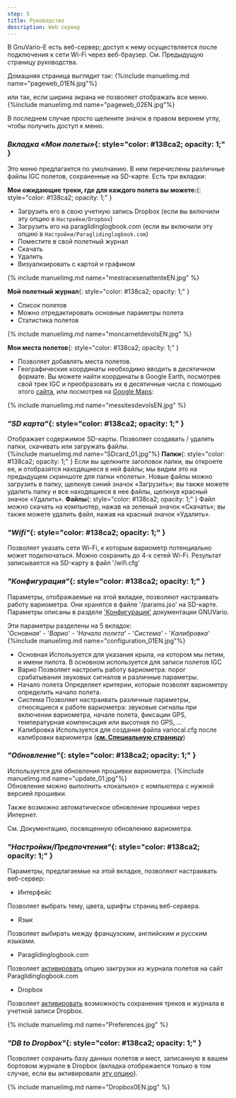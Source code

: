 ```yaml
---
step: 5
title: Руководство
description: Web сервер
---
```


В GnuVario-E есть веб-сервер; доступ к нему осуществляется после подключения к сети Wi-Fi через веб-браузер. См. Предыдущую страницу руководства.

Домашняя страница выглядит так:
{%include manuelimg.md name="pageweb_01EN.jpg"%}

или так, если ширина экрана не позволяет отображать все меню.
{%include manuelimg.md name="pageweb_02EN.jpg"%}

В последнем случае просто щелкните значок в правом верхнем углу, чтобы получить доступ к меню.

### *Вкладка «Мои полеты»*{: style="color:   #138ca2; opacity: 1;" }

Это меню предлагается по умолчанию. В нем перечислены различные файлы IGC полетов, сохраненные на SD-карте.
Есть три вкладки:

**Мои ожидающие треки, где для каждого полета вы можете:**{: style="color:   #138ca2; opacity: 1;" }
- Загрузить его в свою учетную запись Dropbox (если вы включили эту опцию в `Настройки/Dropbox`)
- Загрузить его на paraglidinglogbook.com (если вы включили эту опцию в `Настройки/Paraglidinglogbook.com`)
- Поместите в свой полетный журнал
- Скачать
- Удалить
- Визуализировать с картой и графиком

{% include manuelimg.md name="mestracesenattenteEN.jpg" %}

**Мой полетный журнал**{: style="color:   #138ca2; opacity: 1;" }
- Список полетов
- Можно отредактировать основные параметры полета
- Статистика полетов

{% include manuelimg.md name="moncarnetdevolsEN.jpg" %}

**Мои места полетов**{: style="color:   #138ca2; opacity: 1;" }
- Позволяет добавлять места полетов.
- Географические координаты необходимо вводить в десятичном формате. Вы можете найти координаты в Google Earth, посмотрев свой трек IGC и преобразовать их в десятичные числа с помощью этого [сайта](https://fr.planetcalc.com/1129/), или посмотрев на [Google Maps](https://www.google.com/maps):  

{% include manuelimg.md name="messitesdevolsEN.jpg" %}

### *"SD карта"*{: style="color:   #138ca2; opacity: 1;" }

Отображает содержимое SD-карты. Позволяет создавать / удалять папки, скачивать или загружать файлы.<br>
{%include manuelimg.md name="SDcard_01.jpg"%}
**Папки**{: style="color:   #138ca2; opacity: 1;" }
Если вы щелкните заголовок папки, вы откроете ее, и отобразятся находящиеся в ней файлы; мы видим это на предыдущем скриншоте для папки «полеты».
Новые файлы можно загрузить в папку, щелкнув синий значок «Загрузить»; вы также можете удалить папку и все находящиеся в нее файлы, щелкнув красный значок «Удалить».
**Файлы**{: style="color:   #138ca2; opacity: 1;" }
Файл можно скачать на компьютер, нажав на зеленый значок «Скачать»; вы также можете удалить файл, нажав на красный значок «Удалить».

### *"Wifi"*{: style="color:   #138ca2; opacity: 1;" } 

Позволяет указать сети Wi-Fi, к которым вариометр потенциально может подключаться.
Можно сохранить до 4-х сетей Wi-Fi.
Результат записывается на SD-карту в файл '/wifi.cfg'

### *"Конфигурация"*{: style="color:   #138ca2; opacity: 1;" }

Параметры, отображаемые на этой вкладке, позволяют настраивать работу вариометра. Они хранятся в файле '/params.jso' на SD-карте.
Параметры описаны в разделе ['Конфигурация']({{site.baseurl}}/6-configuration.html) документации GNUVario.

Эти параметры разделены на 5 вкладок:<br>
'_Основная_' - '_Варио_' - '_Начало полета_' - '_Система_' - '_Калибровка_'
{%include manuelimg.md name="configuration_01EN.jpg"%}
- Основная
Используется для указания крыла, на котором мы летим, и имени пилота.
В основном используется для записи полетов IGC
- Варио
Позволяет настроить работу вариометра: порог срабатывания звуковых сигналов и различные параметры.
- Начало полета
Определяет критерии, которые позволят вариометру определить начало полета.
- Система
Позволяет настраивать различные параметры, относящиеся к работе вариометра: звуковые сигналы при включении вариометра, начале полета, фиксации GPS, температурная компенсация или высотная по GPS, ...
- Калибровка
Используется для создания файла variocal.cfg после калибровки вариометра ([**см. Специальную страницу**]({{site.baseurl}}/manuel/Calibration.html))

### *"Обновление"*{: style="color:   #138ca2; opacity: 1;" }
Используется для обновления прошивки вариометра.
{%include manuelimg.md name="update_01.jpg"%}<br>
Обновление можно выполнить «локально» с компьютера с нужной версией прошивки.

Также возможно автоматическое обновление прошивки через Интернет.

См. Документацию, посвященную обновлению вариометра.

### *"Настройки/Предпочтения"*{: style="color:   #138ca2; opacity: 1;" }

Параметры, предлагаемые на этой вкладке, позволяют настраивать веб-сервер:

- Интерфейс

Позволяет выбрать тему, цвета, шрифты страниц веб-сервера.

- Язык

Позволяет выбирать между французским, английским и русским языками.

- Paraglidinglogbook.com

Позволяет [активировать]({{site.baseurl}}/manuel/paralogbook.html) опцию закгрузки из журнала полетов на сайт  Paraglidinglogbook.com

- Dropbox

Позволяет [активировать]({{site.baseurl}}/manuel/Dropbox.html) возможность сохранения треков и журнала в учетной записи Dropbox.

{% include manuelimg.md name="Preferences.jpg" %}  

### *"DB to Dropbox"*{: style="color:   #138ca2; opacity: 1;" }

Позволяет сохранить базу данных полетов и мест, записанную в вашем бортовом журнале в Dropbox (вкладка отображается только в том случае, если вы активировали [эту опцию]({{site.baseurl}}/manuel/Dropbox.html)).

{% include manuelimg.md name="Dropbox0EN.jpg" %}
